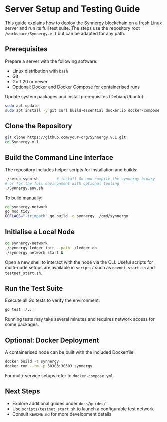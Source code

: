 # Server Setup and Testing Guide

This guide explains how to deploy the Synnergy blockchain on a fresh Linux server and run its full test suite. The steps use the repository root `/workspace/Synnergy.v.1` but can be adapted for any path.

## Prerequisites

Prepare a server with the following software:

- Linux distribution with `bash`
- Git
- Go 1.20 or newer
- Optional: Docker and Docker Compose for containerised runs

Update system packages and install prerequisites (Debian/Ubuntu):

```bash
sudo apt update
sudo apt install -y git curl build-essential docker.io docker-compose
```

## Clone the Repository

```bash
git clone https://github.com/your-org/Synnergy.v.1.git
cd Synnergy.v.1
```

## Build the Command Line Interface

The repository includes helper scripts for installation and builds:

```bash
./setup_synn.sh        # install Go and compile the synnergy binary
# or for the full environment with optional tooling
./Synnergy.env.sh
```

To build manually:

```bash
cd synnergy-network
go mod tidy
GOFLAGS="-trimpath" go build -o synnergy ./cmd/synnergy
```

## Initialise a Local Node

```bash
cd synnergy-network
./synnergy ledger init --path ./ledger.db
./synnergy network start &
```

Open a new shell to interact with the node via the CLI. Useful scripts for multi-node setups are available in `scripts/` such as `devnet_start.sh` and `testnet_start.sh`.

## Run the Test Suite

Execute all Go tests to verify the environment:

```bash
go test ./...
```

Running tests may take several minutes and requires network access for some packages.

## Optional: Docker Deployment

A containerised node can be built with the included Dockerfile:

```bash
docker build -t synnergy .
docker run --rm -p 30303:30303 synnergy
```

For multi-service setups refer to `docker-compose.yml`.

## Next Steps

- Explore additional guides under `docs/guides/`
- Use `scripts/testnet_start.sh` to launch a configurable test network
- Consult `README.md` for more development details

